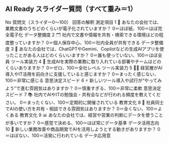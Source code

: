 ## AI Ready スライダー質問（すべて重み＝1）
No	質問文（スライダー0〜100）	回答の解釈	測定項目
1	📄 あなたの会社では、業務文書のうちどのくらいが電子化されていますか？	0＝ほぼ紙、100＝ほぼ完全電子化	データ整備度
2	🗂 社内で文書や情報を共有・検索できる環境はどの程度整っていますか？	0＝個人保存中心、100＝社内全員が共有できる	データ整備度
3	🤖 あなたの会社では、ChatGPTやGemini、Copilotなどの生成AIアプリを使ったことがある人はどのくらいいますか？	0＝誰も使っていない、100＝ほぼ全員	ツール実装力
4	💼 生成AIを実際の業務に取り入れている部署やチームはどのくらいありますか？	0＝ゼロ、100＝全社レベル	ツール実装力
5	🧑‍💼 経営層がAI導入やIT活用を前向きに支援していると感じますか？	0＝まったく感じない、100＝非常に感じる	意思決定スピード
6	⚡ 新しいツール導入や試行が“やってみよう”で進む雰囲気はありますか？	0＝慎重すぎる、100＝非常に柔軟	意思決定スピード
7	📚 社内でAIやITの勉強会・共有会などが行われる頻度を教えてください。	0＝まったくない、100＝定期的に開催されている	教育文化
8	💬 社員同士でAIの使い方を共有・相談できる雰囲気はありますか？	0＝全くない、100＝よくある	教育文化
9	📊 あなたの会社では、経営や営業の判断にデータを使うことが多いですか？	0＝感覚で決める、100＝ほぼ常にデータ基準	データ活用志向
10	🚀 新しい業務改善や商品開発でAIを活用しようとする動きがありますか？	0＝ほぼない、100＝活発に行われている	データ応用意